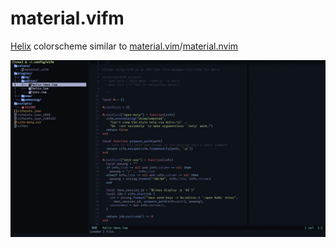 # material.vifm
[Helix](https://helix-editor.com/) colorscheme similar to [material.vim](https://github.com/kaicataldo/material.vim)/[material.nvim](https://github.com/marko-cerovac/material.nvim)

![Preview image](preview.webp)
